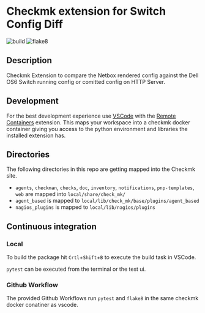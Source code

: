 # Checkmk extension for Switch Config Diff

![build](https://github.com/scsitteam/checkmk_dnos_netbox/workflows/build/badge.svg)
![flake8](https://github.com/jiuka/scsitteam/checkmk_dnos_netbox/Lint/badge.svg)

## Description

Checkmk Extension to compare the Netbox rendered config against the Dell OS6 Switch running config or comitted config on HTTP Server.

## Development

For the best development experience use [VSCode](https://code.visualstudio.com/) with the [Remote Containers](https://marketplace.visualstudio.com/items?itemName=ms-vscode-remote.remote-containers) extension. This maps your workspace into a checkmk docker container giving you access to the python environment and libraries the installed extension has.

## Directories

The following directories in this repo are getting mapped into the Checkmk site.

* `agents`, `checkman`, `checks`, `doc`, `inventory`, `notifications`, `pnp-templates`, `web` are mapped into `local/share/check_mk/`
* `agent_based` is mapped to `local/lib/check_mk/base/plugins/agent_based`
* `nagios_plugins` is mapped to `local/lib/nagios/plugins`

## Continuous integration
### Local

To build the package hit `Crtl`+`Shift`+`B` to execute the build task in VSCode.

`pytest` can be executed from the terminal or the test ui.

### Github Workflow

The provided Github Workflows run `pytest` and `flake8` in the same checkmk docker conatiner as vscode.
